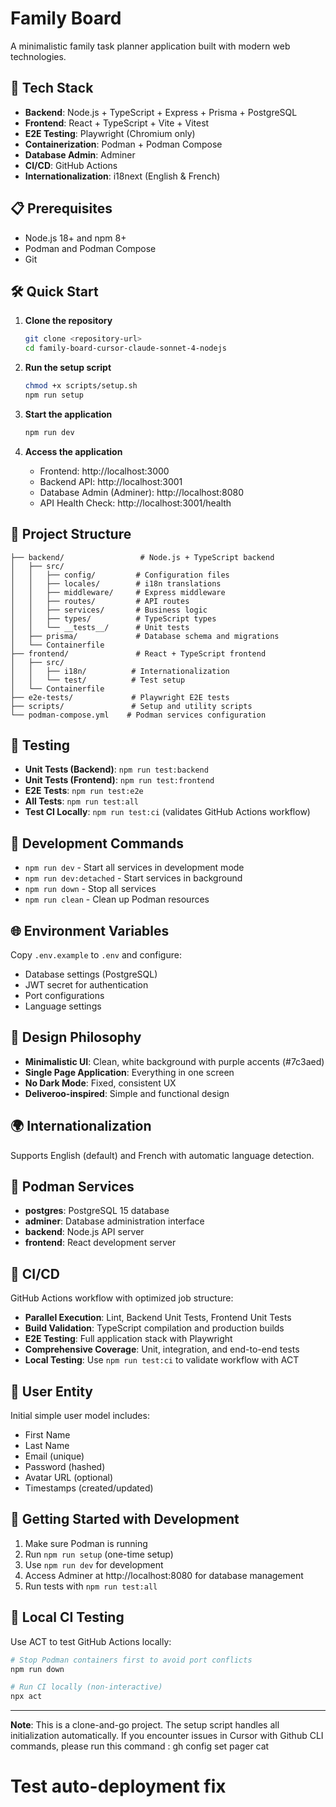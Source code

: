 # Family Board

A minimalistic family task planner application built with modern web technologies.

## 🚀 Tech Stack

- **Backend**: Node.js + TypeScript + Express + Prisma + PostgreSQL
- **Frontend**: React + TypeScript + Vite + Vitest
- **E2E Testing**: Playwright (Chromium only)
- **Containerization**: Podman + Podman Compose
- **Database Admin**: Adminer
- **CI/CD**: GitHub Actions
- **Internationalization**: i18next (English & French)

## 📋 Prerequisites

- Node.js 18+ and npm 8+
- Podman and Podman Compose
- Git

## 🛠️ Quick Start

1. **Clone the repository**
   ```bash
   git clone <repository-url>
   cd family-board-cursor-claude-sonnet-4-nodejs
   ```

2. **Run the setup script**
   ```bash
   chmod +x scripts/setup.sh
   npm run setup
   ```

3. **Start the application**
   ```bash
   npm run dev
   ```

4. **Access the application**
   - Frontend: http://localhost:3000
   - Backend API: http://localhost:3001
   - Database Admin (Adminer): http://localhost:8080
   - API Health Check: http://localhost:3001/health

## 📁 Project Structure

```
├── backend/                 # Node.js + TypeScript backend
│   ├── src/
│   │   ├── config/         # Configuration files
│   │   ├── locales/        # i18n translations
│   │   ├── middleware/     # Express middleware
│   │   ├── routes/         # API routes
│   │   ├── services/       # Business logic
│   │   ├── types/          # TypeScript types
│   │   └── __tests__/      # Unit tests
│   ├── prisma/             # Database schema and migrations
│   └── Containerfile
├── frontend/               # React + TypeScript frontend
│   ├── src/
│   │   ├── i18n/          # Internationalization
│   │   └── test/          # Test setup
│   └── Containerfile
├── e2e-tests/             # Playwright E2E tests
├── scripts/               # Setup and utility scripts
└── podman-compose.yml    # Podman services configuration
```

## 🧪 Testing

- **Unit Tests (Backend)**: `npm run test:backend`
- **Unit Tests (Frontend)**: `npm run test:frontend`
- **E2E Tests**: `npm run test:e2e`
- **All Tests**: `npm run test:all`
- **Test CI Locally**: `npm run test:ci` (validates GitHub Actions workflow)

## 🔧 Development Commands

- `npm run dev` - Start all services in development mode
- `npm run dev:detached` - Start services in background
- `npm run down` - Stop all services
- `npm run clean` - Clean up Podman resources

## 🌐 Environment Variables

Copy `.env.example` to `.env` and configure:

- Database settings (PostgreSQL)
- JWT secret for authentication
- Port configurations
- Language settings

## 🎨 Design Philosophy

- **Minimalistic UI**: Clean, white background with purple accents (#7c3aed)
- **Single Page Application**: Everything in one screen
- **No Dark Mode**: Fixed, consistent UX
- **Deliveroo-inspired**: Simple and functional design

## 🌍 Internationalization

Supports English (default) and French with automatic language detection.

## 🐳 Podman Services

- **postgres**: PostgreSQL 15 database
- **adminer**: Database administration interface
- **backend**: Node.js API server
- **frontend**: React development server

## 🔄 CI/CD

GitHub Actions workflow with optimized job structure:
- **Parallel Execution**: Lint, Backend Unit Tests, Frontend Unit Tests
- **Build Validation**: TypeScript compilation and production builds
- **E2E Testing**: Full application stack with Playwright
- **Comprehensive Coverage**: Unit, integration, and end-to-end tests
- **Local Testing**: Use `npm run test:ci` to validate workflow with ACT

## 📝 User Entity

Initial simple user model includes:
- First Name
- Last Name
- Email (unique)
- Password (hashed)
- Avatar URL (optional)
- Timestamps (created/updated)

## 🚦 Getting Started with Development

1. Make sure Podman is running
2. Run `npm run setup` (one-time setup)
3. Use `npm run dev` for development
4. Access Adminer at http://localhost:8080 for database management
5. Run tests with `npm run test:all`

## 🔧 Local CI Testing

Use ACT to test GitHub Actions locally:
```bash
# Stop Podman containers first to avoid port conflicts
npm run down

# Run CI locally (non-interactive)
npx act
```

---

**Note**: This is a clone-and-go project. The setup script handles all initialization automatically. If you encounter issues in Cursor with Github CLI commands, please run this command : gh config set pager cat
# Test auto-deployment fix
